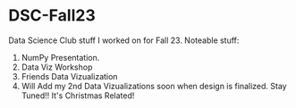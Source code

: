 # DSC-Fall23
Data Science Club stuff I worked on for Fall 23.
Noteable stuff:
1. NumPy Presentation.
2. Data Viz Workshop 
3. Friends Data Vizualization
4. Will Add my 2nd Data Vizualizations soon when design is finalized. Stay Tuned!! It's Christmas Related!
